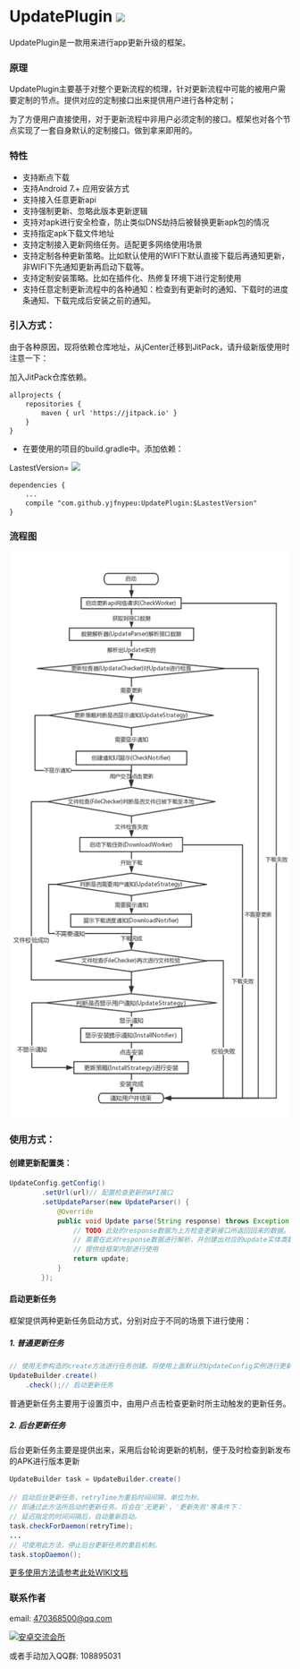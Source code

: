 # UpdatePlugin [![](https://jitpack.io/v/yjfnypeu/UpdatePlugin.svg)](https://jitpack.io/#yjfnypeu/UpdatePlugin)


UpdatePlugin是一款用来进行app更新升级的框架。

### 原理
UpdatePlugin主要基于对整个更新流程的梳理，针对更新流程中可能的被用户需要定制的节点。提供对应的定制接口出来提供用户进行各种定制；

为了方便用户直接使用，对于更新流程中非用户必须定制的接口。框架也对各个节点实现了一套自身默认的定制接口。做到拿来即用的。

### 特性

- 支持断点下载
- 支持Android 7.+ 应用安装方式
- 支持接入任意更新api
- 支持强制更新、忽略此版本更新逻辑
- 支持对apk进行安全检查，防止类似DNS劫持后被替换更新apk包的情况
- 支持指定apk下载文件地址
- 支持定制接入更新网络任务。适配更多网络使用场景
- 支持定制各种更新策略。比如默认使用的WIFI下默认直接下载后再通知更新，非WIFI下先通知更新再启动下载等。
- 支持定制安装策略。比如在插件化、热修复环境下进行定制使用
- 支持任意定制更新流程中的各种通知：检查到有更新时的通知、下载时的进度条通知、下载完成后安装之前的通知。

### 引入方式：

由于各种原因，现将依赖仓库地址，从jCenter迁移到JitPack，请升级新版使用时注意一下：

加入JitPack仓库依赖。
```
allprojects {
    repositories {
        maven { url 'https://jitpack.io' }
    }
}
```
- 在要使用的项目的build.gradle中。添加依赖：

LastestVersion= [![](https://jitpack.io/v/yjfnypeu/UpdatePlugin.svg)](https://jitpack.io/#yjfnypeu/UpdatePlugin)

```
dependencies {
    ...
    compile "com.github.yjfnypeu:UpdatePlugin:$LastestVersion"
}
```

### 流程图

![flow chart](./screenshots/flow_chart.png)

### 使用方式：

#### 创建更新配置类：

```java
UpdateConfig.getConfig()
		.setUrl(url)// 配置检查更新的API接口
		.setUpdateParser(new UpdateParser() {
			@Override
			public void Update parse(String response) throws Exception {
				// TODO 此处的response数据为上方检查更新接口所返回回来的数据。
				// 需要在此对response数据进行解析，并创建出对应的update实体类数据
				// 提供给框架内部进行使用
				return update;
			}
		});
```

#### 启动更新任务

框架提供两种更新任务启动方式，分别对应于不同的场景下进行使用：

##### 1. 普通更新任务

```java
// 使用无参构造的create方法进行任务创建。将使用上面默认的UpdateConfig实例进行更新配置
UpdateBuilder.create()
	.check();// 启动更新任务
```
普通更新任务主要用于设置页中，由用户点击检查更新时所主动触发的更新任务。
##### 2. 后台更新任务

后台更新任务主要是提供出来，采用后台轮询更新的机制，便于及时检查到新发布的APK进行版本更新

```java
UpdateBuilder task = UpdateBuilder.create()

// 启动后台更新任务，retryTime为重启时间间隔，单位为秒。
// 即通过此方法所启动的更新任务。将会在'无更新'，'更新失败'等条件下：
// 延迟指定的时间间隔后，自动重新启动。
task.checkForDaemon(retryTime);
...
// 可使用此方法，停止后台更新任务的重启机制。
task.stopDaemon();
```

[更多使用方法请参考此处WIKI文档](https://github.com/yjfnypeu/UpdatePlugin/wiki)

### 联系作者
email: 470368500@qq.com

<a target="_blank" href="http://shang.qq.com/wpa/qunwpa?idkey=99e758d20823a18049a06131b6d1b2722878720a437b4690e238bce43aceb5e1"><img border="0" src="http://pub.idqqimg.com/wpa/images/group.png" alt="安卓交流会所" title="安卓交流会所"></a>

或者手动加入QQ群: 108895031
